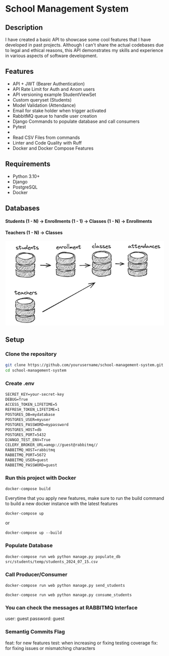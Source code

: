 # School Management System

## Description

I have created a basic API to showcase some cool features that I have developed in past projects. Although I can't share the actual codebases due to legal and ethical reasons, this API demonstrates my skills and experience in various aspects of software development.


## Features

- API + JWT (Bearer Authentication)
- API Rate Limit for Auth and Anom users
- API versioning example StudentViewSet
- Custom queryset (Students)
- Model Validation (Attendance)
- Email for stake holder when trigger activated
- RabbitMQ queue to handle user creation
- Django Commands to populate database and call consumers
- Pytest
- 
- Read CSV Files from commands
- Linter and Code Quality with Ruff
- Docker and Docker Compose Features

## Requirements

- Python 3.10+
- Django
- PostgreSQL
- Docker

## Databases

#### Students (1 - N) -> Enrollments (1 - 1) -> Classes (1 - N) -> Enrollments
#### Teachers (1 - N) -> Classes

![img.png](img.png)

## Setup

### Clone the repository

```sh
git clone https://github.com/yourusername/school-management-system.git
cd school-management-system
```

### Create .env 

``` 
SECRET_KEY=your-secret-key
DEBUG=True
ACCESS_TOKEN_LIFETIME=5
REFRESH_TOKEN_LIFETIME=1
POSTGRES_DB=mydatabase
POSTGRES_USER=myuser
POSTGRES_PASSWORD=mypassword
POSTGRES_HOST=db
POSTGRES_PORT=5432
DJANGO_TEST_ENV=True
CELERY_BROKER_URL=amqp://guest@rabbitmq//
RABBITMQ_HOST=rabbitmq
RABBITMQ_PORT=5672
RABBITMQ_USER=guest
RABBITMQ_PASSWORD=guest
```

### Run this project with Docker

``` 
docker-compose build
``` 

Everytime that you apply new features, make sure to run the build command to build a new docker instance with the latest features

``` 
docker-compose up
```
or

``` 
docker-compose up --build
``` 

### Populate Database 

``` 
docker-compose run web python manage.py populate_db src/students/temp/students_2024_07_15.csv
``` 


### Call Producer/Consumer

``` 
docker-compose run web python manage.py send_students
``` 

``` 
docker-compose run web python manage.py consume_students
``` 

### You can check the messages at RABBITMQ Interface

user: guest
password: guest


### Semantig Commits Flag

feat: for new features
test: when increasing or fixing testing coverage
fix: for fixing issues or mismatching characters
